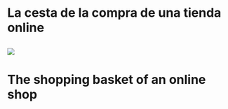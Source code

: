 # La cesta de la compra de una tienda online

![](https://books.adalab.es/~/files/v0/b/gitbook-28427.appspot.com/o/assets%2F-MdR67vc7P9nPSm8gsCY%2Fsync%2Fd166b2b851e87f98072ec24e236b54308aec8589.png?generation=1631780516651902&alt=media)
---

# The shopping basket of an online shop
